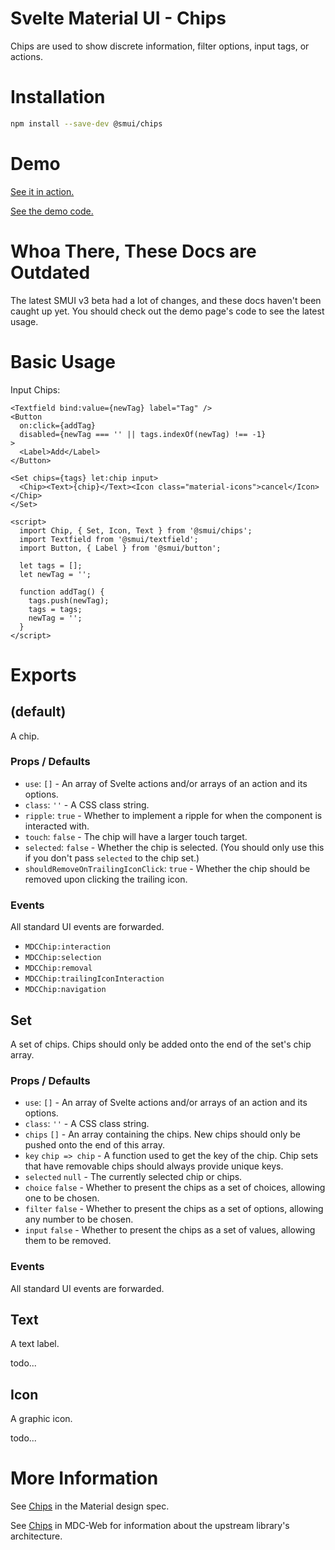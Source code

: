 # Svelte Material UI - Chips

Chips are used to show discrete information, filter options, input tags, or actions.

# Installation

```sh
npm install --save-dev @smui/chips
```

# Demo

[See it in action.](https://sveltematerialui.com/demo/chips)

[See the demo code.](https://github.com/hperrin/svelte-material-ui/blob/master/site/src/routes/demo/chips/)

# Whoa There, These Docs are Outdated

The latest SMUI v3 beta had a lot of changes, and these docs haven't been caught up yet. You should check out the demo page's code to see the latest usage.

# Basic Usage

Input Chips:

```svelte
<Textfield bind:value={newTag} label="Tag" />
<Button
  on:click={addTag}
  disabled={newTag === '' || tags.indexOf(newTag) !== -1}
>
  <Label>Add</Label>
</Button>

<Set chips={tags} let:chip input>
  <Chip><Text>{chip}</Text><Icon class="material-icons">cancel</Icon></Chip>
</Set>

<script>
  import Chip, { Set, Icon, Text } from '@smui/chips';
  import Textfield from '@smui/textfield';
  import Button, { Label } from '@smui/button';

  let tags = [];
  let newTag = '';

  function addTag() {
    tags.push(newTag);
    tags = tags;
    newTag = '';
  }
</script>
```

# Exports

## (default)

A chip.

### Props / Defaults

- `use`: `[]` - An array of Svelte actions and/or arrays of an action and its options.
- `class`: `''` - A CSS class string.
- `ripple`: `true` - Whether to implement a ripple for when the component is interacted with.
- `touch`: `false` - The chip will have a larger touch target.
- `selected`: `false` - Whether the chip is selected. (You should only use this if you don't pass `selected` to the chip set.)
- `shouldRemoveOnTrailingIconClick`: `true` - Whether the chip should be removed upon clicking the trailing icon.

### Events

All standard UI events are forwarded.

- `MDCChip:interaction`
- `MDCChip:selection`
- `MDCChip:removal`
- `MDCChip:trailingIconInteraction`
- `MDCChip:navigation`

## Set

A set of chips. Chips should only be added onto the end of the set's chip array.

### Props / Defaults

- `use`: `[]` - An array of Svelte actions and/or arrays of an action and its options.
- `class`: `''` - A CSS class string.
- `chips` `[]` - An array containing the chips. New chips should only be pushed onto the end of this array.
- `key` `chip => chip` - A function used to get the key of the chip. Chip sets that have removable chips should always provide unique keys.
- `selected` `null` - The currently selected chip or chips.
- `choice` `false` - Whether to present the chips as a set of choices, allowing one to be chosen.
- `filter` `false` - Whether to present the chips as a set of options, allowing any number to be chosen.
- `input` `false` - Whether to present the chips as a set of values, allowing them to be removed.

### Events

All standard UI events are forwarded.

## Text

A text label.

todo...

## Icon

A graphic icon.

todo...

# More Information

See [Chips](https://material.io/components/chips) in the Material design spec.

See [Chips](https://github.com/material-components/material-components-web/tree/v10.0.0/packages/mdc-chips) in MDC-Web for information about the upstream library's architecture.
